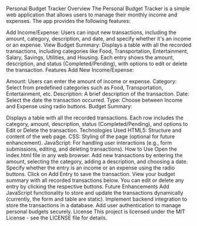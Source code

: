 Personal Budget Tracker
Overview
The Personal Budget Tracker is a simple web application that allows users to manage their monthly income and expenses. The app provides the following features:

Add Income/Expense: Users can input new transactions, including the amount, category, description, and date, and specify whether it's an income or an expense.
View Budget Summary: Displays a table with all the recorded transactions, including categories like Food, Transportation, Entertainment, Salary, Savings, Utilities, and Housing. Each entry shows the amount, description, and status (Completed/Pending), with options to edit or delete the transaction.
Features
Add New Income/Expense:

Amount: Users can enter the amount of income or expense.
Category: Select from predefined categories such as Food, Transportation, Entertainment, etc.
Description: A brief description of the transaction.
Date: Select the date the transaction occurred.
Type: Choose between Income and Expense using radio buttons.
Budget Summary:

Displays a table with all the recorded transactions.
Each row includes the category, amount, description, status (Completed/Pending), and options to Edit or Delete the transaction.
Technologies Used
HTML5: Structure and content of the web page.
CSS: Styling of the page (optional for future enhancement).
JavaScript: For handling user interactions (e.g., form submissions, editing, and deleting transactions).
How to Use
Open the index.html file in any web browser.
Add new transactions by entering the amount, selecting the category, adding a description, and choosing a date.
Specify whether the entry is an income or an expense using the radio buttons.
Click on Add Entry to save the transaction.
View your budget summary with all recorded transactions below. You can edit or delete any entry by clicking the respective buttons.
Future Enhancements
Add JavaScript functionality to store and update the transactions dynamically (currently, the form and table are static).
Implement backend integration to store the transactions in a database.
Add user authentication to manage personal budgets securely.
License
This project is licensed under the MIT License - see the LICENSE file for details.
